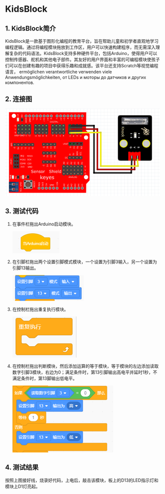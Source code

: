 # KidsBlock


## 1. KidsBlock简介  

KidsBlock是一款基于图形化编程的教育平台，旨在帮助儿童和初学者直观地学习编程逻辑。通过将编程模块拖放到工作区，用户可以快速构建程序，而无需深入理解复杂的代码语法。KidsBlock支持多种硬件平台，包括Arduino，使得用户可以控制传感器、舵机和其他电子部件。其友好的用户界面和丰富的可编程模块使孩子们可以在创建有趣的项目中获得乐趣和成就感。该平台还支持Scratch等视觉编程语言， ermöglichen verantwortliche verwenden viele Anwendungsmöglichkeiten, от LEDs и моторы до датчиков и других компонентов.  

## 2. 连接图  

![](media/3503d084c89e5c1b99d72b0aceefc6af.png)  

## 3. 测试代码  

1. 在事件栏拖出Arduino启动模块。  

   ![](media/da92444bbeba6564982a18f2c52c76fa.png)  

2. 在引脚栏拖出两个设置引脚模式模块，一个设置为引脚3输入，另一个设置为引脚13输出。  

   ![](media/64be956db9a6a7f8c108a8743551d9ae.png)  

3. 在控制栏拖出重复执行模块。  

   ![](media/5090e5c99670ec93ff112c61141e122b.png)  

4. 在控制栏拖出判断模块，然后添加运算的等于模块，等于模块的左边添加读取数字引脚3模块，右边为0；满足条件时，第13引脚输出高电平并延时1秒，不满足条件时，第13脚输出低电平。  

   ![](media/6d5878c6b485746f708f0d0a9f3c846b.png)  

## 4. 测试结果  

按照上图接好线，烧录好代码，上电后，敲击该模块，板上的D13的LED指示灯和模块上D1灯亮起。


